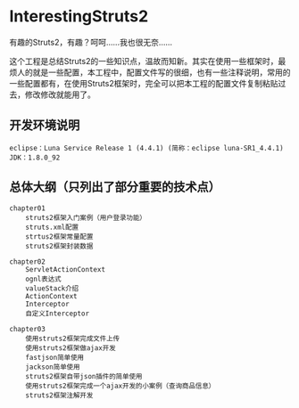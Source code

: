 # InterestingStruts2

有趣的Struts2，有趣？呵呵……我也很无奈……

这个工程是总结Struts2的一些知识点，温故而知新。其实在使用一些框架时，最烦人的就是一些配置，本工程中，配置文件写的很细，也有一些注释说明，常用的一些配置都有，在使用Struts2框架时，完全可以把本工程的配置文件复制粘贴过去，修改修改就能用了。

## 开发环境说明
	eclipse：Luna Service Release 1 (4.4.1) (简称：eclipse luna-SR1_4.4.1)
	JDK：1.8.0_92

## 总体大纲（只列出了部分重要的技术点）
	chapter01
		struts2框架入门案例（用户登录功能）
		struts.xml配置
		strtus2框架常量配置
		struts2框架封装数据

	chapter02
		ServletActionContext
		ognl表达式
		valueStack介绍
		ActionContext
		Interceptor
		自定义Interceptor

	chapter03
		使用struts2框架完成文件上传
		使用struts2框架做ajax开发
		fastjson简单使用
		jackson简单使用
		struts2框架自带json插件的简单使用
		使用struts2框架完成一个ajax开发的小案例（查询商品信息）
		struts2框架注解开发